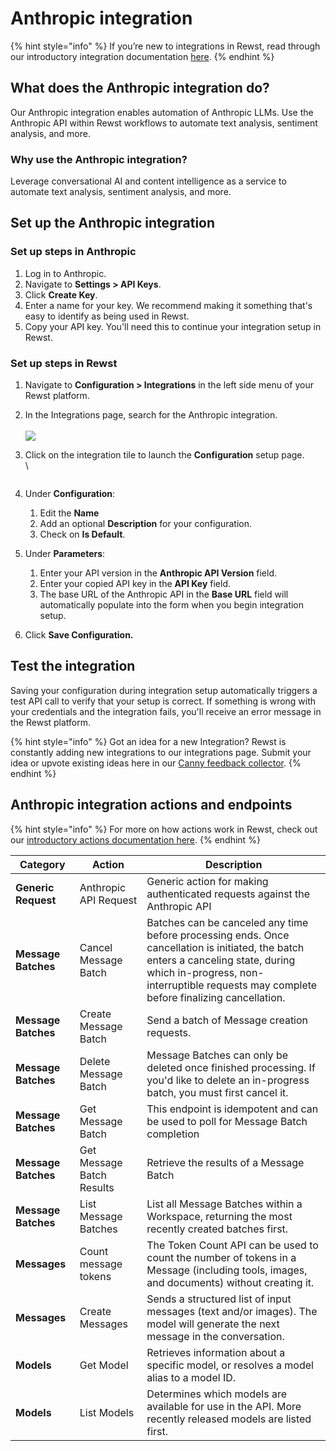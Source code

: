 # Anthropic integration

{% hint style="info" %}
If you’re new to integrations in Rewst, read through our introductory integration documentation [here](https://docs.rewst.help/documentation/integrations).
{% endhint %}

## What does the Anthropic integration do?

Our Anthropic integration enables automation of Anthropic LLMs. Use the Anthropic API within Rewst workflows to automate text analysis, sentiment analysis, and more.&#x20;

### Why use the Anthropic integration?

Leverage conversational AI and content intelligence as a service to automate text analysis, sentiment analysis, and more.

## Set up the Anthropic integration

### Set up steps in Anthropic

1. Log in to Anthropic.
2. Navigate to **Settings > API Keys**.
3. Click **Create Key**.&#x20;
4. Enter a name for your key. We recommend making it something that's easy to identify as being used in Rewst.&#x20;
5. Copy your API key. You'll need this to continue your integration setup in Rewst.

### Set up steps in Rewst

1. Navigate to **Configuration > Integrations** in the left side menu of your Rewst platform.
2. In the Integrations page, search for the Anthropic integration.\
   \
   ![](<../../../../.gitbook/assets/Screenshot 2025-02-26 at 3.10.46 PM.png>)
3.  Click on the integration tile to launch the **Configuration** setup page.\
    \


    <figure><img src="../../../../.gitbook/assets/Screenshot 2025-02-26 at 3.13.01 PM.png" alt=""><figcaption></figcaption></figure>
4. Under **Configuration**:
   1. Edit the **Name**
   2. Add an optional **Description** for your configuration.
   3. Check on **Is Default**.
5. Under **Parameters**:
   1. Enter your API version in the **Anthropic API Version** field.
   2. Enter your copied API key in the **API Key** field.
   3. The base URL of the Anthropic API in the **Base URL** field will automatically populate into the form when you begin integration setup.
6. Click **Save Configuration.**

## Test the integration

Saving your configuration during integration setup automatically triggers a test API call to verify that your setup is correct. If something is wrong with your credentials and the integration fails, you'll receive an error message in the Rewst platform.

{% hint style="info" %}
Got an idea for a new Integration? Rewst is constantly adding new integrations to our integrations page. Submit your idea or upvote existing ideas here in our [Canny feedback collector](https://rewst.canny.io/integrations).
{% endhint %}

## Anthropic integration actions and endpoints

{% hint style="info" %}
For more on how actions work in Rewst, check out our [introductory actions documentation here](https://docs.rewst.help/documentation/workflows/actions-in-rewst).&#x20;
{% endhint %}

| Category            | Action                    | Description                                                                                                                                                                                                                    |
| ------------------- | ------------------------- | ------------------------------------------------------------------------------------------------------------------------------------------------------------------------------------------------------------------------------ |
| **Generic Request** | Anthropic API Request     | Generic action for making authenticated requests against the Anthropic API                                                                                                                                                     |
| **Message Batches** | Cancel Message Batch      | Batches can be canceled any time before processing ends. Once cancellation is initiated, the batch enters a canceling state, during which in-progress, non-interruptible requests may complete before finalizing cancellation. |
| **Message Batches** | Create Message Batch      | Send a batch of Message creation requests.                                                                                                                                                                                     |
| **Message Batches** | Delete Message Batch      | Message Batches can only be deleted once finished processing. If you'd like to delete an in-progress batch, you must first cancel it.                                                                                          |
| **Message Batches** | Get Message Batch         | This endpoint is idempotent and can be used to poll for Message Batch completion                                                                                                                                               |
| **Message Batches** | Get Message Batch Results | Retrieve the results of a Message Batch                                                                                                                                                                                        |
| **Message Batches** | List Message Batches      | List all Message Batches within a Workspace, returning the most recently created batches first.                                                                                                                                |
| **Messages**        | Count message tokens      | The Token Count API can be used to count the number of tokens in a Message (including tools, images, and documents) without creating it.                                                                                       |
| **Messages**        | Create Messages           | Sends a structured list of input messages (text and/or images). The model will generate the next message in the conversation.                                                                                                  |
| **Models**          | Get Model                 | Retrieves information about a specific model, or resolves a model alias to a model ID.                                                                                                                                         |
| **Models**          | List Models               | Determines which models are available for use in the API. More recently released models are listed first.                                                                                                                      |
